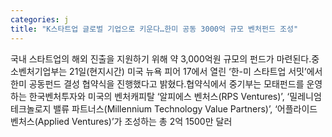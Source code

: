 ```yaml
---
categories: j
title: "K스타트업 글로벌 기업으로 키운다…한미 공동 3000억 규모 벤처펀드 조성"
---
```

국내 스타트업의 해외 진출을 지원하기 위해 약 3,000억원 규모의 펀드가 마련된다.중소벤처기업부는 21일(현지시간) 미국 뉴욕 피어 17에서 열린 ‘한-미 스타트업 서밋’에서 한미 공동펀드 결성 협약식을 진행했다고 밝혔다.협약식에서 중기부는 모태펀드를 운영하는 한국벤처투자와 미국의 벤처캐피탈 ‘알피에스 벤처스(RPS Ventures)’, ‘밀레니엄 테크놀로지 밸류 파트너스(Millennium Technology Value Partners)’, ‘어플라이드 벤처스(Applied Ventures)’가 조성하는 총 2억 1500만 달러